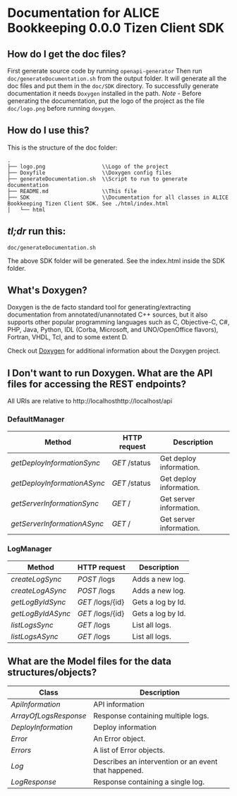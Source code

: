 # Documentation for ALICE Bookkeeping 0.0.0 Tizen Client SDK

## How do I get the doc files?
First generate source code by running `openapi-generator`
Then run `doc/generateDocumentation.sh` from the output folder. It will generate all the doc files and put them in the `doc/SDK` directory.
To successfully generate documentation it needs `Doxygen` installed in the path.
*Note* - Before generating the documentation, put the logo of the project as the file `doc/logo.png` before running `doxygen`.


## How do I use this?
This is the structure of the doc folder:

```
.
├── logo.png                  \\Logo of the project
├── Doxyfile                  \\Doxygen config files
├── generateDocumentation.sh  \\Script to run to generate documentation
├── README.md                 \\This file
├── SDK                       \\Documentation for all classes in ALICE Bookkeeping Tizen Client SDK. See ./html/index.html
│   └── html

```

## *tl;dr* run this:

```
doc/generateDocumentation.sh
```

The above SDK folder will be generated. See the index.html inside the SDK folder.


## What's Doxygen?
Doxygen is the de facto standard tool for generating/extracting documentation from annotated/unannotated C++ sources, but it also supports other popular programming languages such as C, Objective-C, C#, PHP, Java, Python, IDL (Corba, Microsoft, and UNO/OpenOffice flavors), Fortran, VHDL, Tcl, and to some extent D.

Check out [Doxygen](https://www.doxygen.org/) for additional information about the Doxygen project.

## I Don't want to run Doxygen. What are the API files for accessing the REST endpoints?
All URIs are relative to http://localhosthttp://localhost/api

### DefaultManager
Method | HTTP request | Description
------------- | ------------- | -------------
*getDeployInformationSync* | *GET* /status | Get deploy information.
*getDeployInformationASync* | *GET* /status | Get deploy information.
*getServerInformationSync* | *GET* / | Get server information.
*getServerInformationASync* | *GET* / | Get server information.

### LogManager
Method | HTTP request | Description
------------- | ------------- | -------------
*createLogSync* | *POST* /logs | Adds a new log.
*createLogASync* | *POST* /logs | Adds a new log.
*getLogByIdSync* | *GET* /logs/{id} | Gets a log by Id.
*getLogByIdASync* | *GET* /logs/{id} | Gets a log by Id.
*listLogsSync* | *GET* /logs | List all logs.
*listLogsASync* | *GET* /logs | List all logs.


## What are the Model files for the data structures/objects?
Class | Description
------------- | -------------
 *ApiInformation* | API information
 *ArrayOfLogsResponse* | Response containing multiple logs.
 *DeployInformation* | Deploy information
 *Error* | An Error object.
 *Errors* | A list of Error objects.
 *Log* | Describes an intervention or an event that happened.
 *LogResponse* | Response containing a single log.

